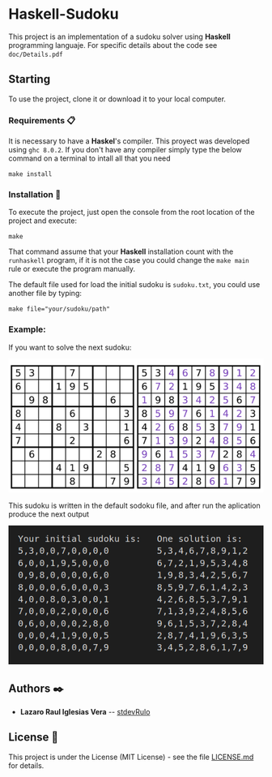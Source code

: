 # Haskell-Sudoku

This project is an implementation of a sudoku solver using **Haskell** programming languaje. For specific details about the code see `doc/Details.pdf`

## Starting
To use the project, clone it or download it to your local computer.


### Requirements 📋
It is necessary to have a **Haskel**'s compiler. This proyect was developed using `ghc 8.0.2`.
If you don't have any compiler simply type the below command on a terminal to intall all that you need 

```
make install
```

### Installation 🔧

To execute the project, just open the console from the root location of the project and execute:

```
make
```
That command assume that your **Haskell** installation count with the `runhaskell` program, if it is not the case you could change the `make main` rule or execute the program manually.

The default file used for load the initial sudoku is `sudoku.txt`, you could use another file by typing:

```
make file="your/sudoku/path"
```

### Example:
If you want to solve the next sudoku:

![Solved Sudoku example](./images/example.png "Solved Sudoku example")

This sudoku is written in the default sodoku file, and after run the aplication produce the next output

![Program Output](./images/output.png "Program Output")


## Authors ✒️

* **Lazaro Raul Iglesias Vera** -- [stdevRulo](https://github.com/stdevRulo)

## License 📄

This project is under the License (MIT License) - see the file [LICENSE.md](LICENSE.md) for details.

